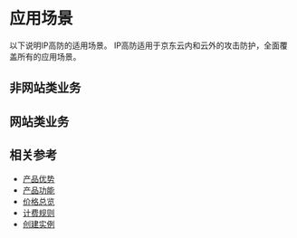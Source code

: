 # 应用场景

以下说明IP高防的适用场景。
IP高防适用于京东云内和云外的攻击防护，全面覆盖所有的应用场景。

## 非网站类业务



## 网站类业务


## 相关参考

- [产品优势](../Product-Introduction/Benefits.md)
- [产品功能](../Product-Introduction/Functions.md)
- [价格总览](../Pricing/Price-Overview.md)
- [计费规则](../Pricing/Billing-Rules.md)
- [创建实例](../Getting-Started/Create-Instance.md)
